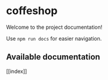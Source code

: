 # coffeshop

Welcome to the project documentation!

Use `npm run docs` for easier navigation.

## Available documentation

[[index]]

